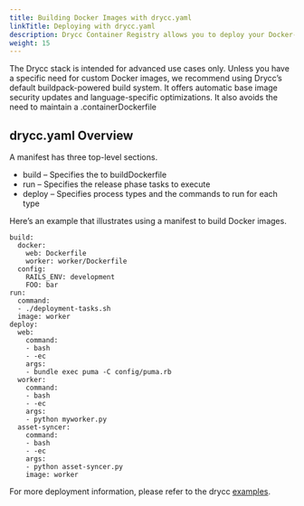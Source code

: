 ```yaml
---
title: Building Docker Images with drycc.yaml
linkTitle: Deploying with drycc.yaml
description: Drycc Container Registry allows you to deploy your Docker-based app to Drycc. Both Common Runtime and Private Spaces are supported.
weight: 15
---
```


The Drycc stack is intended for advanced use cases only. Unless you have a specific need for custom Docker images, we recommend using Drycc’s default buildpack-powered build system. It offers automatic base image security updates and language-specific optimizations. It also avoids the need to maintain a .containerDockerfile

## drycc.yaml Overview

A manifest has three top-level sections.

- build – Specifies the to buildDockerfile
- run – Specifies the release phase tasks to execute
- deploy  – Specifies process types and the commands to run for each type

Here’s an example that illustrates using a manifest to build Docker images.

```
build:
  docker:
    web: Dockerfile
    worker: worker/Dockerfile
  config:
    RAILS_ENV: development
    FOO: bar
run:
  command:
  - ./deployment-tasks.sh
  image: worker
deploy:
  web:
    command:
    - bash
    - -ec
    args:
    - bundle exec puma -C config/puma.rb
  worker:
    command:
    - bash
    - -ec
    args:
    - python myworker.py
  asset-syncer:
    command:
    - bash
    - -ec
    args:
    - python asset-syncer.py
    image: worker
```

For more deployment information, please refer to the drycc [examples](https://github.com/drycc/samples).

